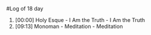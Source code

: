 #Log of 18 day

1. [00:00] Holy Esque - I Am the Truth - I Am the Truth
1. [09:13] Monoman - Meditation - Meditation
